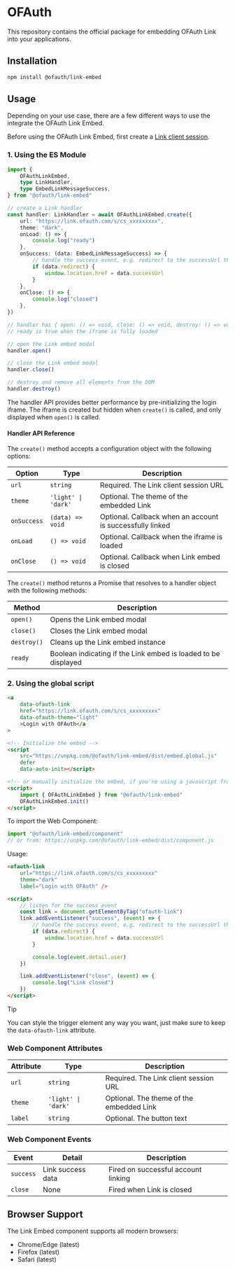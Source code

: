 # OFAuth

This repository contains the official package for embedding OFAuth Link into your applications.

## Installation

```bash
npm install @ofauth/link-embed
```

## Usage

Depending on your use case, there are a few different ways to use the integrate the OFAuth Link Embed.

Before using the OFAuth Link Embed, first create a [Link client session](https://docs.ofauth.com/guide/OnlyFans-authentication/Integrating).

### 1. Using the ES Module

```ts
import {
	OFAuthLinkEmbed,
	type LinkHandler,
	type EmbedLinkMessageSuccess,
} from "@ofauth/link-embed"

// create a Link handler
const handler: LinkHandler = await OFAuthLinkEmbed.create({
	url: "https://link.ofauth.com/s/cs_xxxxxxxxx",
	theme: "dark",
	onLoad: () => {
		console.log("ready")
	},
	onSuccess: (data: EmbedLinkMessageSuccess) => {
		// handle the success event, e.g. redirect to the successUrl that was provided when the Link session was created
		if (data.redirect) {
			window.location.href = data.successUrl
		}
	},
	onClose: () => {
		console.log("closed")
	},
})

// handler has { open: () => void, close: () => void, destroy: () => void, ready: boolean }
// ready is true when the iframe is fully loaded

// open the Link embed modal
handler.open()

// close the Link embed modal
handler.close()

// destroy and remove all elements from the DOM
handler.destroy()
```

The handler API provides better performance by pre-initializing the login iframe. The iframe is created but hidden when `create()` is called, and only displayed when `open()` is called.

#### Handler API Reference

The `create()` method accepts a configuration object with the following options:

| Option      | Type                | Description                                               |
| ----------- | ------------------- | --------------------------------------------------------- |
| `url`       | `string`            | Required. The Link client session URL                     |
| `theme`     | `'light' \| 'dark'` | Optional. The theme of the embedded Link                  |
| `onSuccess` | `(data) => void`    | Optional. Callback when an account is successfully linked |
| `onLoad`    | `() => void`        | Optional. Callback when the iframe is loaded              |
| `onClose`   | `() => void`        | Optional. Callback when Link embed is closed              |

The `create()` method returns a Promise that resolves to a handler object with the following methods:

| Method      | Description                                                    |
| ----------- | -------------------------------------------------------------- |
| `open()`    | Opens the Link embed modal                                     |
| `close()`   | Closes the Link embed modal                                    |
| `destroy()` | Cleans up the Link embed instance                              |
| `ready`     | Boolean indicating if the Link embed is loaded to be displayed |

### 2. Using the global script

```html
<a
	data-ofauth-link
	href="https://link.ofauth.com/s/cs_xxxxxxxxx"
	data-ofauth-theme="light"
	>Login with OFAuth</a
>

<!-- Initialize the embed -->
<script
	src="https://unpkg.com/@ofauth/link-embed/dist/embed.global.js"
	defer
	data-auto-init></script>

<!-- or manually initialize the embed, if you're using a javascript framework or bundler -->
<script>
	import { OFAuthLinkEmbed } from "@ofauth/link-embed"
	OFAuthLinkEmbed.init()
</script>
```

To import the Web Component:

```ts
import "@ofauth/link-embed/component"
// or from: https://unpkg.com/@ofauth/link-embed/dist/component.js
```

Usage:

```html
<ofauth-link
	url="https://link.ofauth.com/s/cs_xxxxxxxxx"
	theme="dark"
	label="Login with OFAuth" />

<script>
	// listen for the success event
	const link = document.getElementByTag("ofauth-link")
	link.addEventListener("success", (event) => {
		// handle the success event, e.g. redirect to the successUrl that was provided when the Link session was created
		if (data.redirect) {
			window.location.href = data.successUrl
		}

		console.log(event.detail.user)
	})

	link.addEventListener("close", (event) => {
		console.log("Link closed")
	})
</script>
```

> [!TIP]
> You can style the trigger element any way you want, just make sure to keep the
> `data-ofauth-link` attribute.

### Web Component Attributes

| Attribute | Type                | Description                              |
| --------- | ------------------- | ---------------------------------------- |
| `url`     | `string`            | Required. The Link client session URL    |
| `theme`   | `'light' \| 'dark'` | Optional. The theme of the embedded Link |
| `label`   | `string`            | Optional. The button text                |

### Web Component Events

| Event     | Detail            | Description                         |
| --------- | ----------------- | ----------------------------------- |
| `success` | Link success data | Fired on successful account linking |
| `close`   | None              | Fired when Link is closed           |

## Browser Support

The Link Embed component supports all modern browsers:

- Chrome/Edge (latest)
- Firefox (latest)
- Safari (latest)
